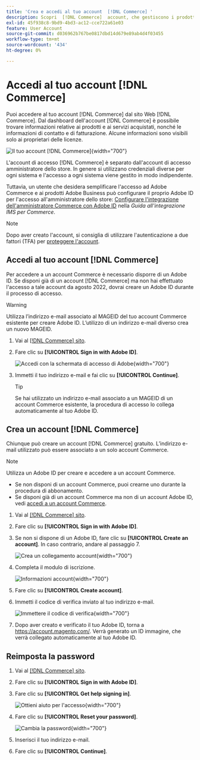 ```yaml
---
title: 'Crea e accedi al tuo account  [!DNL Commerce] '
description: Scopri  [!DNL Commerce]  account, che gestiscono i prodotti e i servizi acquistati.
exl-id: 45f938c8-9bd9-4bd3-ac12-cce722a61e03
feature: User Account
source-git-commit: d036962b767be0817dbd14d679e89ab4d4f03455
workflow-type: tm+mt
source-wordcount: '434'
ht-degree: 0%

---
```



# Accedi al tuo account [!DNL Commerce]

Puoi accedere al tuo account [!DNL Commerce] dal sito Web [!DNL Commerce]. Dal dashboard dell&#39;account [!DNL Commerce] è possibile trovare informazioni relative ai prodotti e ai servizi acquistati, nonché le informazioni di contatto e di fatturazione. Alcune informazioni sono visibili solo ai proprietari delle licenze.

![Il tuo account [!DNL Commerce]](./assets/home-acct.png){width="700"}

L&#39;account di accesso [!DNL Commerce] è separato dall&#39;account di accesso amministratore dello store. In genere si utilizzano credenziali diverse per ogni sistema e l&#39;accesso a ogni sistema viene gestito in modo indipendente.

Tuttavia, un utente che desidera semplificare l&#39;accesso ad Adobe Commerce e ai prodotti Adobe Business può configurare il proprio Adobe ID per l&#39;accesso all&#39;amministratore dello store: [Configurare l&#39;integrazione dell&#39;amministratore Commerce con Adobe ID](https://experienceleague.adobe.com/en/docs/commerce-admin/start/admin/ims/adobe-ims-config) nella *Guida all&#39;integrazione IMS per Commerce*.

>[!NOTE]
>
>Dopo aver creato l&#39;account, si consiglia di utilizzare l&#39;autenticazione a due fattori (TFA) per [proteggere l&#39;account](commerce-account-secure.md).

## Accedi al tuo account [!DNL Commerce]

Per accedere a un account Commerce è necessario disporre di un Adobe ID. Se disponi già di un account [!DNL Commerce] ma non hai effettuato l&#39;accesso a tale account da agosto 2022, dovrai creare un Adobe ID durante il processo di accesso.

>[!WARNING]
>
>Utilizza l’indirizzo e-mail associato al MAGEID del tuo account Commerce esistente per creare Adobe ID. L’utilizzo di un indirizzo e-mail diverso crea un nuovo MAGEID.

1. Vai al [[!DNL Commerce] sito](https://account.magento.com/customer/account/login/).

1. Fare clic su **[!UICONTROL Sign in with Adobe ID]**.

   ![Accedi con la schermata di accesso di Adobe](./assets/sign-in-with-adobe.png){width="700"}

1. Immetti il tuo indirizzo e-mail e fai clic su **[!UICONTROL Continue]**.

   >[!TIP]
   >
   >Se hai utilizzato un indirizzo e-mail associato a un MAGEID di un account Commerce esistente, la procedura di accesso lo collega automaticamente al tuo Adobe ID.

## Crea un account [!DNL Commerce]

Chiunque può creare un account [!DNL Commerce] gratuito. L’indirizzo e-mail utilizzato può essere associato a un solo account Commerce.

>[!NOTE]
>
>Utilizza un Adobe ID per creare e accedere a un account Commerce.
>- Se non disponi di un account Commerce, puoi crearne uno durante la procedura di abbonamento.
>- Se disponi già di un account Commerce ma non di un account Adobe ID, vedi [accedi a un account Commerce](#log-in-to-your-dnl-commerce-account).

1. Vai al [[!DNL Commerce] sito](https://account.magento.com/customer/account/login/).

1. Fare clic su **[!UICONTROL Sign in with Adobe ID]**.

1. Se non si dispone di un Adobe ID, fare clic su **[!UICONTROL Create an account]**. In caso contrario, andare al passaggio 7.

   ![Crea un collegamento account](./assets/account-create-link.png){width="700"}

1. Completa il modulo di iscrizione.

   ![Informazioni account](./assets/account-create.png){width="700"}

1. Fare clic su **[!UICONTROL Create account]**.

1. Immetti il codice di verifica inviato al tuo indirizzo e-mail.

   ![Immettere il codice di verifica](./assets/verification-code.png){width="700"}

1. Dopo aver creato e verificato il tuo Adobe ID, torna a https://account.magento.com/. Verrà generato un ID immagine, che verrà collegato automaticamente al tuo Adobe ID.

## Reimposta la password

1. Vai al [[!DNL Commerce] sito](https://account.magento.com/customer/account/login/).

1. Fare clic su **[!UICONTROL Sign in with Adobe ID]**.

1. Fare clic su **[!UICONTROL Get help signing in]**.

   ![Ottieni aiuto per l&#39;accesso](./assets/sign-in-get-help.png){width="700"}

1. Fare clic su **[!UICONTROL Reset your password]**.

   ![Cambia la password](./assets/change-password.png){width="700"}

1. Inserisci il tuo indirizzo e-mail.

1. Fare clic su **[!UICONTROL Continue]**.
